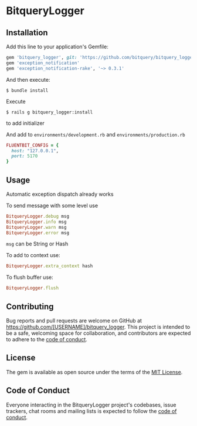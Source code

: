 # BitqueryLogger

## Installation

Add this line to your application's Gemfile:

```ruby
gem 'bitquery_logger', git: 'https://github.com/bitquery/bitquery_logger.git', branch: 'main'#, path: '../bitquery_logger'
gem 'exception_notification'
gem 'exception_notification-rake', '~> 0.3.1'
```

And then execute:

    $ bundle install

Execute

    $ rails g bitquery_logger:install

to add initializer

And add to `environments/development.rb` and `environments/production.rb`

```ruby
FLUENTBIT_CONFIG = {
  host: "127.0.0.1",
  port: 5170
}
```

## Usage

Automatic exception dispatch already works

To send message with some level use

```ruby
BitqueryLogger.debug msg
BitqueryLogger.info msg
BitqueryLogger.warn msg
BitqueryLogger.error msg
```

`msg` can be String or Hash

To add to context use:

```ruby
BitqueryLogger.extra_context hash
```

To flush buffer use: 

```ruby
BitqueryLogger.flush
```

## Contributing

Bug reports and pull requests are welcome on GitHub at https://github.com/[USERNAME]/bitquery_logger. This project is intended to be a safe, welcoming space for collaboration, and contributors are expected to adhere to the [code of conduct](https://github.com/[USERNAME]/bitquery_logger/blob/main/CODE_OF_CONDUCT.md).

## License

The gem is available as open source under the terms of the [MIT License](https://opensource.org/licenses/MIT).

## Code of Conduct

Everyone interacting in the BitqueryLogger project's codebases, issue trackers, chat rooms and mailing lists is expected to follow the [code of conduct](https://github.com/[USERNAME]/bitquery_logger/blob/main/CODE_OF_CONDUCT.md).
